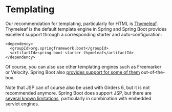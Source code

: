 # Templating

Our recommendation for templating, particularly for HTML is [Thymeleaf](http://www.thymeleaf.org). Thymeleaf is the
default template engine in Spring and Spring Boot provides excellent support through a corresponding starter and
auto-configuration:

    <dependency>
      <groupId>org.springframework.boot</groupId>
      <artifactId>spring-boot-starter-thymeleaf</artifactId>
    </dependency>
    
Of course, you can also use other templating engines such as Freemarker or Velocity. Spring Boot also
[provides support for some of them](https://docs.spring.io/spring-boot/docs/current/reference/htmlsingle/#boot-features-spring-mvc-template-engines) out-of-the-box.

Note that JSP can of course also be used with Girders 6, but it is not recommended anymore. Spring Boot does support
JSP, but there are
[several known limitations](https://docs.spring.io/spring-boot/docs/current/reference/htmlsingle/#boot-features-jsp-limitations),
particularly in combination with embedded servlet engines.

